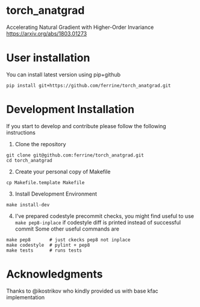 # torch_anatgrad
Accelerating Natural Gradient with Higher-Order Invariance https://arxiv.org/abs/1803.01273

# User installation
You can install latest version using pip+github
```
pip install git+https://github.com/ferrine/torch_anatgrad.git
```

# Development Installation
If you start to develop and contribute please follow the following instructions

1. Clone the repository
```
git clone git@github.com:ferrine/torch_anatgrad.git
cd torch_anatgrad
```

2. Create your personal copy of Makefile
```
cp Makefile.template Makefile
```

3. Install Development Environment
```
make install-dev
```
4. I've prepared codestyle precommit checks, you might find useful to use `make pep8-inplace` if codestyle diff is printed instead of successful commit
Some other useful commands are
```
make pep8       # just ckecks pep8 not inplace
make codestyle  # pylint + pep8
make tests      # runs tests
```

# Acknowledgments
Thanks to @ikostrikov who kindly provided us with base kfac implementation